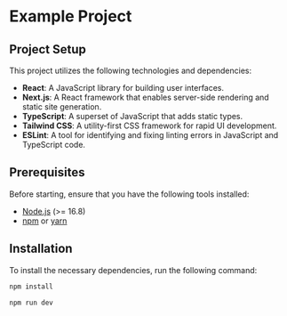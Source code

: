 # Example Project

## Project Setup

This project utilizes the following technologies and dependencies:
- **React**: A JavaScript library for building user interfaces.
- **Next.js**: A React framework that enables server-side rendering and static site generation.
- **TypeScript**: A superset of JavaScript that adds static types.
- **Tailwind CSS**: A utility-first CSS framework for rapid UI development.
- **ESLint**: A tool for identifying and fixing linting errors in JavaScript and TypeScript code.

## Prerequisites

Before starting, ensure that you have the following tools installed:
- [Node.js](https://nodejs.org/) (>= 16.8)
- [npm](https://www.npmjs.com/) or [yarn](https://yarnpkg.com/)

## Installation

To install the necessary dependencies, run the following command:

```bash
npm install

npm run dev
